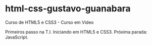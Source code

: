 # html-css-gustavo-guanabara
Curso de HTML5 e CSS3 - Curso em Video

Primeiros passo na T.I. Iniciando em HTML5 e CSS3. Próxima parada: JavaScript.
